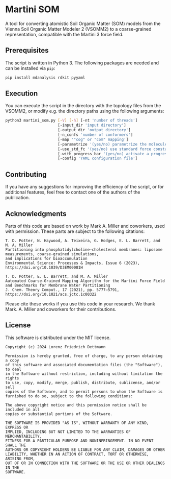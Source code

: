 # Martini SOM

A tool for converting atomistic Soil Organic Matter (SOM) models from the Vienna Soil Organic Matter Modeler 2 (VSOMM2) to a coarse-grained representation, compatible with the Martini 3 force field.

## Prerequisites

The script is written in Python 3. The following packages are needed and can be installed via `pip`:
```bash
pip install mdanalysis rdkit pyyaml
```

## Execution

You can execute the script in the directory with the topology files from the VSOMM2, or modify e.g. the directory paths using the following arguments:
```bash
python3 martini_som.py [-V] [-h] [-nt 'number of threads'] 
                       [-input_dir 'input directory'] 
                       [-output_dir 'output directory'] 
                       [-n_confs 'number of conformers'] 
                       [-map '"cog" or "com" mapping'] 
                       [-parametrize '(yes/no) parametrize the molecules, or only output mapped structure file']
                       [-use_std_fc '(yes/no) use standard force constants']
                       [-with_progress_bar '(yes/no) activate a progress bar']
                       [-config 'YAML configuration file']
```

## Contributing
If you have any suggestions for improving the efficiency of the script, or for additional features, feel free to contact one of the authors of the publication.

## Acknowledgments
Parts of this code are based on work by Mark A. Miller and coworkers, used with permission.
These parts are subject to the following citations:

    T. D. Potter, N. Haywood, A. Teixeira, G. Hodges, E. L. Barrett, and M. A. Miller
    Partitioning into phosphatidylcholine–cholesterol membranes: liposome measurements, coarse-grained simulations, 
    and implications for bioaccumulation
    Environmental Science: Processes & Impacts, Issue 6 (2023), https://doi.org/10.1039/D3EM00081H 
    
    T. D. Potter, E. L. Barrett, and M. A. Miller
    Automated Coarse-Grained Mapping Algorithm for the Martini Force Field and Benchmarks for Membrane Water Partitioning
    J. Chem. Theory Comput., 17 (2021), pp. 5777−5791, https://doi.org/10.1021/acs.jctc.1c00322

Please cite these works if you use this code in your research.
We thank Mark. A. Miller and coworkers for their contributions.

## License
This software is distributed under the MIT license.

    Copyright (c) 2024 Lorenz Friedrich Dettmann
    
    Permission is hereby granted, free of charge, to any person obtaining a copy
    of this software and associated documentation files (the "Software"), to deal
    in the Software without restriction, including without limitation the rights
    to use, copy, modify, merge, publish, distribute, sublicense, and/or sell
    copies of the Software, and to permit persons to whom the Software is
    furnished to do so, subject to the following conditions:
    
    The above copyright notice and this permission notice shall be included in all
    copies or substantial portions of the Software.
    
    THE SOFTWARE IS PROVIDED "AS IS", WITHOUT WARRANTY OF ANY KIND, EXPRESS OR
    IMPLIED, INCLUDING BUT NOT LIMITED TO THE WARRANTIES OF MERCHANTABILITY,
    FITNESS FOR A PARTICULAR PURPOSE AND NONINFRINGEMENT. IN NO EVENT SHALL THE
    AUTHORS OR COPYRIGHT HOLDERS BE LIABLE FOR ANY CLAIM, DAMAGES OR OTHER
    LIABILITY, WHETHER IN AN ACTION OF CONTRACT, TORT OR OTHERWISE, ARISING FROM,
    OUT OF OR IN CONNECTION WITH THE SOFTWARE OR THE USE OR OTHER DEALINGS IN THE
    SOFTWARE.
